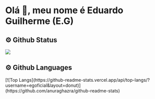 <h1>Olá 👋, meu nome é Eduardo Guilherme (E.G)</h1>

<div display="flex">
  <h2>⚙️ Github Status</h2>
  <img src="[![card](https://github-readme-stats.vercel.app/api?username=egoficial&theme=default&show_icons=true)](https://github.com/anuraghazra/github-readme-stats)">
  
  
  <h2>⚙️ Github Languages</h2>
  [![Top Langs](https://github-readme-stats.vercel.app/api/top-langs/?username=egoficial&layout=donut)](https://github.com/anuraghazra/github-readme-stats)
</div>
